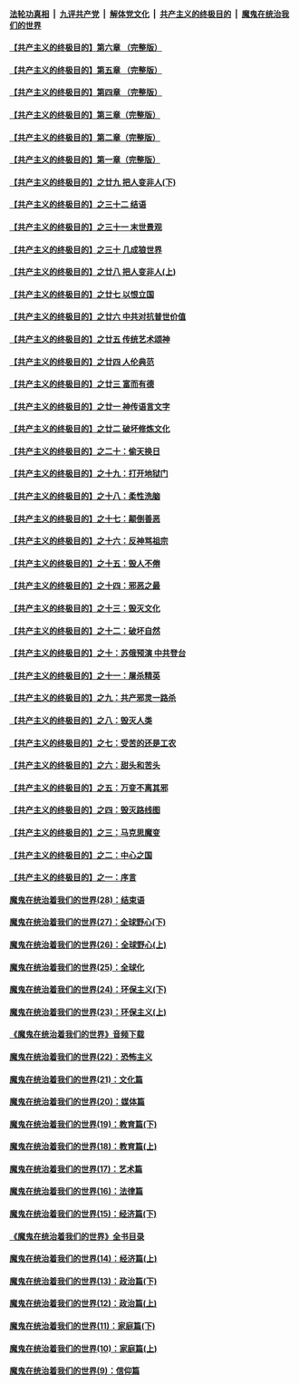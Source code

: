 ####  [法轮功真相](../../../../basic/blob/master/README.md?t=07022202) &nbsp;|&nbsp; [九评共产党](../../../../9ping.md/blob/master/README.md?t=07022202) &nbsp;|&nbsp; [解体党文化](../../../../jtdwh.md/blob/master/README.md?t=07022202)  &nbsp;|&nbsp; [共产主义的终极目的](../../../../gczydzjmd.md/blob/master/README.md?t=07022202) &nbsp;|&nbsp; [魔鬼在统治我们的世界](../../../../mgztzwmdsj.md/blob/master/README.md?t=07022202) 

#### [【共产主义的终极目的】第六章 （完整版）](../pages/nsc422/n11428913.md?t=07022202) 

#### [【共产主义的终极目的】第五章 （完整版）](../pages/nsc422/n11428912.md?t=07022202) 

#### [【共产主义的终极目的】第四章 （完整版）](../pages/nsc422/n11428907.md?t=07022202) 

#### [【共产主义的终极目的】第三章（完整版）](../pages/nsc422/n11428848.md?t=07022202) 

#### [【共产主义的终极目的】第二章（完整版）](../pages/nsc422/n11428831.md?t=07022202) 

#### [【共产主义的终极目的】第一章（完整版）](../pages/nsc422/n11417651.md?t=07022202) 

#### [【共产主义的终极目的】之廿九 把人变非人(下)](../pages/nsc422/n11344140.md?t=07022202) 

#### [【共产主义的终极目的】之三十二 结语](../pages/nsc422/n11360535.md?t=07022202) 

#### [【共产主义的终极目的】之三十一 末世景观](../pages/nsc422/n11351129.md?t=07022202) 

#### [【共产主义的终极目的】之三十 几成狼世界](../pages/nsc422/n11348280.md?t=07022202) 

#### [【共产主义的终极目的】之廿八 把人变非人(上)](../pages/nsc422/n11340492.md?t=07022202) 

#### [【共产主义的终极目的】之廿七 以恨立国](../pages/nsc422/n11336944.md?t=07022202) 

#### [【共产主义的终极目的】之廿六 中共对抗普世价值](../pages/nsc422/n11324785.md?t=07022202) 

#### [【共产主义的终极目的】之廿五 传统艺术颂神](../pages/nsc422/n11296396.md?t=07022202) 

#### [【共产主义的终极目的】之廿四 人伦典范](../pages/nsc422/n11296397.md?t=07022202) 

#### [【共产主义的终极目的】之廿三 富而有德](../pages/nsc422/n11283598.md?t=07022202) 

#### [【共产主义的终极目的】之廿一 神传语言文字](../pages/nsc422/n11263265.md?t=07022202) 

#### [【共产主义的终极目的】之廿二 破坏修炼文化](../pages/nsc422/n11245728.md?t=07022202) 

#### [【共产主义的终极目的】之二十：偷天换日](../pages/nsc422/n11238846.md?t=07022202) 

#### [【共产主义的终极目的】之十九：打开地狱门](../pages/nsc422/n11206376.md?t=07022202) 

#### [【共产主义的终极目的】之十八：柔性洗脑](../pages/nsc422/n11199994.md?t=07022202) 

#### [【共产主义的终极目的】之十七：颠倒善恶](../pages/nsc422/n11179782.md?t=07022202) 

#### [【共产主义的终极目的】之十六：反神骂祖宗](../pages/nsc422/n11166798.md?t=07022202) 

#### [【共产主义的终极目的】之十五：毁人不倦](../pages/nsc422/n11166792.md?t=07022202) 

#### [【共产主义的终极目的】之十四：邪恶之最](../pages/nsc422/n11150249.md?t=07022202) 

#### [【共产主义的终极目的】之十三：毁灭文化](../pages/nsc422/n11135227.md?t=07022202) 

#### [【共产主义的终极目的】之十二：破坏自然](../pages/nsc422/n11135214.md?t=07022202) 

#### [【共产主义的终极目的】之十：苏俄预演 中共登台](../pages/nsc422/n11118424.md?t=07022202) 

#### [【共产主义的终极目的】之十一：屠杀精英](../pages/nsc422/n11118442.md?t=07022202) 

#### [【共产主义的终极目的】之九：共产邪灵一路杀](../pages/nsc422/n11114139.md?t=07022202) 

#### [【共产主义的终极目的】之八：毁灭人类](../pages/nsc422/n11108503.md?t=07022202) 

#### [【共产主义的终极目的】之七：受苦的还是工农](../pages/nsc422/n11101809.md?t=07022202) 

#### [【共产主义的终极目的】之六：甜头和苦头](../pages/nsc422/n11096971.md?t=07022202) 

#### [【共产主义的终极目的】之五：万变不离其邪](../pages/nsc422/n11091285.md?t=07022202) 

#### [【共产主义的终极目的】之四：毁灭路线图](../pages/nsc422/n11086284.md?t=07022202) 

#### [【共产主义的终极目的】之三：马克思魔变](../pages/nsc422/n11061941.md?t=07022202) 

#### [【共产主义的终极目的】之二：中心之国](../pages/nsc422/n11047728.md?t=07022202) 

#### [【共产主义的终极目的】之一：序言](../pages/nsc422/n11086077.md?t=07022202) 

#### [魔鬼在统治着我们的世界(28)：结束语](../pages/nsc422/n10936246.md?t=07022202) 

#### [魔鬼在统治着我们的世界(27)：全球野心(下)](../pages/nsc422/n10928319.md?t=07022202) 

#### [魔鬼在统治着我们的世界(26)：全球野心(上)](../pages/nsc422/n10900318.md?t=07022202) 

#### [魔鬼在统治着我们的世界(25)：全球化](../pages/nsc422/n10788205.md?t=07022202) 

#### [魔鬼在统治着我们的世界(24)：环保主义(下)](../pages/nsc422/n10695307.md?t=07022202) 

#### [魔鬼在统治着我们的世界(23)：环保主义(上)](../pages/nsc422/n10688613.md?t=07022202) 

#### [《魔鬼在统治着我们的世界》音频下载](../pages/nsc422/n10635553.md?t=07022202) 

#### [魔鬼在统治着我们的世界(22)：恐怖主义](../pages/nsc422/n10614727.md?t=07022202) 

#### [魔鬼在统治着我们的世界(21)：文化篇](../pages/nsc422/n10597706.md?t=07022202) 

#### [魔鬼在统治着我们的世界(20)：媒体篇](../pages/nsc422/n10586579.md?t=07022202) 

#### [魔鬼在统治着我们的世界(19)：教育篇(下)](../pages/nsc422/n10564808.md?t=07022202) 

#### [魔鬼在统治着我们的世界(18)：教育篇(上)](../pages/nsc422/n10526970.md?t=07022202) 

#### [魔鬼在统治着我们的世界(17)：艺术篇](../pages/nsc422/n10499093.md?t=07022202) 

#### [魔鬼在统治着我们的世界(16)：法律篇](../pages/nsc422/n10485969.md?t=07022202) 

#### [魔鬼在统治着我们的世界(15)：经济篇(下)](../pages/nsc422/n10469975.md?t=07022202) 

#### [《魔鬼在统治着我们的世界》全书目录](../pages/nsc422/n10464261.md?t=07022202) 

#### [魔鬼在统治着我们的世界(14)：经济篇(上)](../pages/nsc422/n10457370.md?t=07022202) 

#### [魔鬼在统治着我们的世界(13)：政治篇(下)](../pages/nsc422/n10448270.md?t=07022202) 

#### [魔鬼在统治着我们的世界(12)：政治篇(上)](../pages/nsc422/n10444576.md?t=07022202) 

#### [魔鬼在统治着我们的世界(11)：家庭篇(下)](../pages/nsc422/n10440961.md?t=07022202) 

#### [魔鬼在统治着我们的世界(10)：家庭篇(上)](../pages/nsc422/n10435448.md?t=07022202) 

#### [魔鬼在统治着我们的世界(9)：信仰篇](../pages/nsc422/n10432159.md?t=07022202) 

